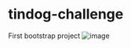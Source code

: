# tindog-challenge
First bootstrap project
![image](https://user-images.githubusercontent.com/74106636/125432423-29ee0696-81c0-4903-97a1-8bd8ae8759e1.png)
